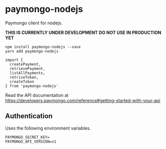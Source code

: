 # paymongo-nodejs

Paymongo client for nodejs. 

**THIS IS CURRENTLY UNDER DEVELOPMENT DO NOT USE IN PRODUCTION YET**

```
npm install paymongo-nodejs --save
yarn add paymongo-nodejs
```

```
import {
  createPayment,
  retrievePayment,
  listAllPayments,
  retriveToken,
  createToken
} from 'paymongo-nodejs'
```

Read the API documentation at https://developers.paymongo.com/reference#getting-started-with-your-api


## Authentication

Uses the following environment variables.

```
PAYMONGO_SECRET_KEY=
PAYMONGO_API_VERSION=v1
```




